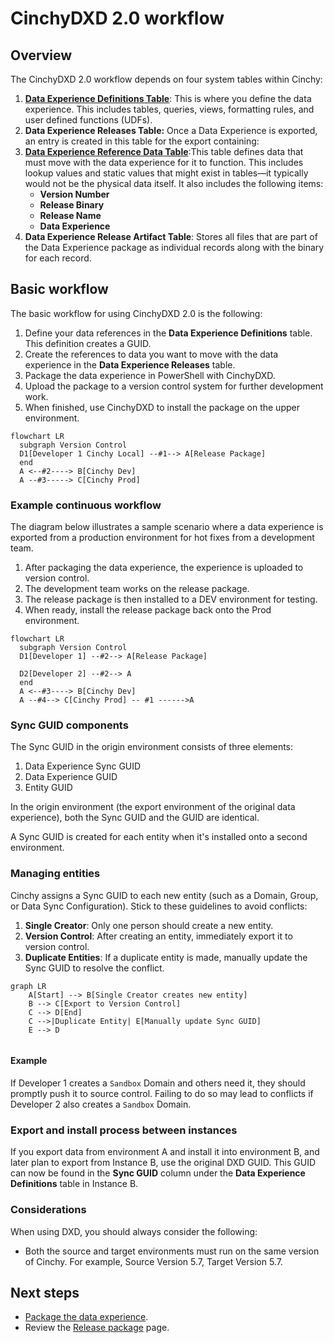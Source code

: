 # CinchyDXD 2.0 workflow

## Overview

The CinchyDXD 2.0 workflow depends on four system tables within Cinchy:

1. [**Data Experience Definitions Table**](/guides-for-using-cinchy/builder-guides/cinchydxd-utility/References/data-experience-definitions.md): This is where you define the data experience. This includes tables, queries, views, formatting rules, and user defined functions (UDFs).
1. **Data Experience Releases Table:** Once a Data Experience is exported, an entry is created in this table for the export containing:
1. [**Data Experience Reference Data Table**](/guides-for-using-cinchy/builder-guides/cinchydxd-utility/References/data-experience-reference.md):This table defines data that must move with the data experience for it to function. This includes lookup values and static values that might exist in tables—it typically would not be the physical data itself. It also includes the following items:
   * **Version Number**
   * **Release Binary**
   * **Release Name**
   * **Data Experience**
1. **Data Experience Release Artifact Table**: Stores all files that are part of the Data Experience package as individual records along with the binary for each record.

## Basic workflow 

The basic workflow for using CinchyDXD 2.0 is the following:

1. Define your data references in the **Data Experience Definitions** table. This definition creates a GUID.
1. Create the references to data you want to move with the data experience in the **Data Experience Releases** table.
1. Package the data experience in PowerShell with CinchyDXD.
1. Upload the package to a version control system for further development work.
1. When finished, use CinchyDXD to install the package on the upper environment.

```mermaid
flowchart LR
  subgraph Version Control 
  D1[Developer 1 Cinchy Local] --#1--> A[Release Package]
  end
  A <--#2----> B[Cinchy Dev]
  A --#3-----> C[Cinchy Prod]
```

### Example continuous workflow

The diagram below illustrates a sample scenario where a data experience is exported from a production environment for hot fixes from a development team.

1. After packaging the data experience, the experience is uploaded to version control.
1. The development team works on the release package.
1. The release package is then installed to a DEV environment for testing.
1. When ready, install the release package back onto the Prod environment.

```mermaid
flowchart LR
  subgraph Version Control 
  D1[Developer 1] --#2--> A[Release Package]

  D2[Developer 2] --#2--> A
  end
  A <--#3----> B[Cinchy Dev]
  A --#4--> C[Cinchy Prod] -- #1 ------>A
```

### Sync GUID components

The Sync GUID in the origin environment consists of three elements:

1. Data Experience Sync GUID
2. Data Experience GUID
3. Entity GUID

In the origin environment (the export environment of the original data experience), both the Sync GUID and the GUID are identical.

A Sync GUID is created for each entity when it's installed onto a second environment.

### Managing entities 

Cinchy assigns a Sync GUID to each new entity (such as a Domain, Group, or Data Sync Configuration). Stick to these guidelines to avoid conflicts:

1. **Single Creator**: Only one person should create a new entity.
2. **Version Control**: After creating an entity, immediately export it to version control.
3. **Duplicate Entities**: If a duplicate entity is made, manually update the Sync GUID to resolve the conflict.

```mermaid
graph LR
    A[Start] --> B[Single Creator creates new entity]
    B --> C[Export to Version Control]
    C --> D[End]
    C -->|Duplicate Entity| E[Manually update Sync GUID]
    E --> D


```
#### Example

If Developer 1 creates a `Sandbox` Domain and others need it, they should promptly push it to source control. Failing to do so may lead to conflicts if Developer 2 also creates a `Sandbox` Domain.

### Export and install process between instances

If you export data from environment A and install it into environment B, and later plan to export from Instance B, use the original DXD GUID. This GUID can now be found in the **Sync GUID** column under the **Data Experience Definitions** table in Instance B.

### Considerations

When using DXD, you should always consider the following:

- Both the source and target environments must run on the same version of Cinchy. For example, Source Version 5.7, Target Version 5.7.


## Next steps

- [Package the data experience](../cinchydxd-utility/package-the-data-experience.md).
- Review the [Release package](../cinchydxd-utility/release-package.md) page.